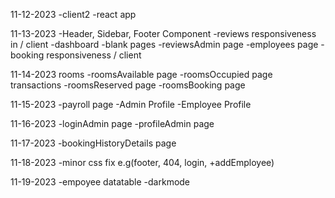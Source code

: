11-12-2023
    -client2
    -react app

11-13-2023
    -Header, Sidebar, Footer Component
    -reviews responsiveness in / client
    -dashboard
    -blank pages
    -reviewsAdmin page
    -employees page
    -booking responsiveness / client

11-14-2023
    rooms
        -roomsAvailable page
        -roomsOccupied page
    transactions
        -roomsReserved page
        -roomsBooking page
        
11-15-2023
    -payroll page
    -Admin Profile
    -Employee Profile

11-16-2023
    -loginAdmin page
    -profileAdmin page

11-17-2023
    -bookingHistoryDetails page

11-18-2023
    -minor css fix e.g(footer, 404, login, +addEmployee)
    
11-19-2023
    -empoyee datatable
    -darkmode    

    